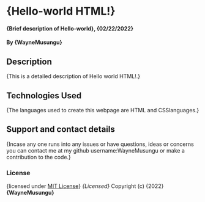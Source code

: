 # {Hello-world HTML!}
#### {Brief description of Hello-world}, {02/22/2022}
#### By **{WayneMusungu}**
## Description
{This is a detailed description of Hello world HTML!.}
## Technologies Used
{The languages used to create this webpage are HTML and CSSlanguages.}
## Support and contact details
{Incase any one runs into any issues or have questions, ideas or concerns you can contact me at my github username:WayneMusungu or make a contribution to the code.}
### License
{licensed under [MIT License](LICENSE)}
*{Licensed}*
Copyright (c) {2022} **{WayneMusungu}**